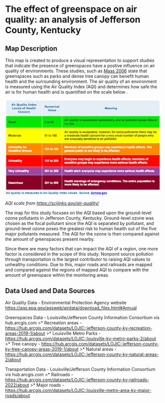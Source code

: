 # The effect of greenspace on air quality: an analysis of Jefferson County, Kentucky

## Map Description

This map is created to produce a visual representation to support studies that indicate the presence of greenspaces have a postive influence on air quality of environments.
These studies, such as [Maas 2006](https://jech.bmj.com/content/60/7/587) state that greenspaces such as parks and dense tree canopy can benefit human health and the surrounding environment. The air quality of an environment is measured using the Air Quality Index (AQI) and determines how safe the air is for human health and is quantified on the scale below .

![AQI](AQI.png)

*AQI scale from https://scijinks.gov/air-quality/*

The map for this study focuses on the AQI based upon the ground-level ozone pollutants in Jefferson County, Kentucky. Ground-level ozone was chosen as the focal pollutant since the AQI is separated by pollutant, and ground-level ozone poses the greatest risk to human health out of the five major pollutants measured. The AQI for the ozone is then compared against the amount of greenspaces present nearby. 

Since there are many factors that can impact the AQI of a region, one more factor is considered in the scope of this study. Nonpoint source pollution through transportation is the largest contributor to raising AQI values to unhealthy conditions. Due to this, major roads and railroads are mapped and compared against the regions of mapped AQI to compare with the amount of greenspace within the monitoring areas.

## Data Used and Data Sources

Air Quality Data - Environmental Protection Agency website https://aqs.epa.gov/aqsweb/airdata/download_files.html#Annual

Greenspaces Data - Louisville/Jefferson County Information Consortium vis hub.arcgis.com 
    >* Recreation areas - https://hub.arcgis.com/datasets/LOJIC::jefferson-county-ky-recreation-areas-2019-1/about
    >* Louisville Metro Parks - https://hub.arcgis.com/datasets/LOJIC::louisville-ky-metro-parks-2/about
    >* Tree canopy - https://hub.arcgis.com/datasets/LOJIC::jefferson-county-ky-tree-canopy-areas-2019-1/about
    >* Natural areas - https://hub.arcgis.com/datasets/LOJIC::jefferson-county-ky-natural-areas-2/about

Transportation Data - Louisville/Jefferson County Information Consortium vis hub.arcgis.com
    >* Railroads - https://hub.arcgis.com/datasets/LOJIC::jefferson-county-ky-railroads-2022/about
    >* Major roads - https://hub.arcgis.com/datasets/LOJIC::louisville-metro-area-ky-major-roads/about